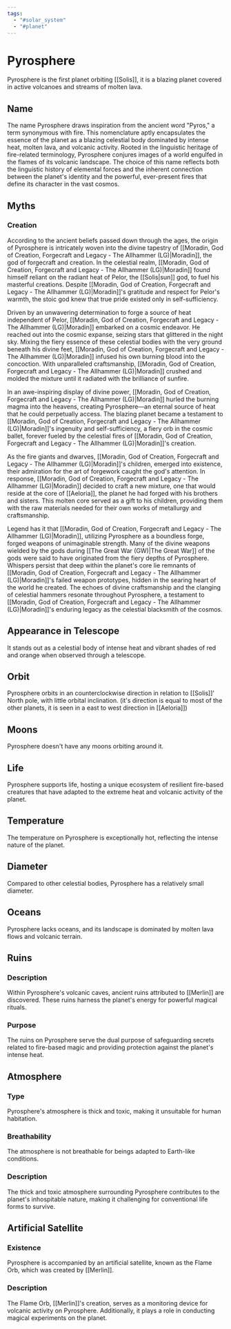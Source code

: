 ```yaml
---
tags:
  - "#solar_system"
  - "#planet"
---
```

# Pyrosphere

Pyrosphere is the first planet orbiting [[Solis]], it is a blazing planet covered in active volcanoes and streams of molten lava. 

## Name

The name Pyrosphere draws inspiration from the ancient word "Pyros," a term synonymous with fire. This nomenclature aptly encapsulates the essence of the planet as a blazing celestial body dominated by intense heat, molten lava, and volcanic activity. Rooted in the linguistic heritage of fire-related terminology, Pyrosphere conjures images of a world engulfed in the flames of its volcanic landscape. The choice of this name reflects both the linguistic history of elemental forces and the inherent connection between the planet's identity and the powerful, ever-present fires that define its character in the vast cosmos.

## Myths

### Creation

According to the ancient beliefs passed down through the ages, the origin of Pyrosphere is intricately woven into the divine tapestry of [[Moradin, God of Creation, Forgecraft and Legacy - The Allhammer (LG)|Moradin]], the god of forgecraft and creation. In the celestial realm, [[Moradin, God of Creation, Forgecraft and Legacy - The Allhammer (LG)|Moradin]] found himself reliant on the radiant heat of Pelor, the [[Solis|sun]] god, to fuel his masterful creations. Despite [[Moradin, God of Creation, Forgecraft and Legacy - The Allhammer (LG)|Moradin]]'s gratitude and respect for Pelor's warmth, the stoic god knew that true pride existed only in self-sufficiency.

Driven by an unwavering determination to forge a source of heat independent of Pelor, [[Moradin, God of Creation, Forgecraft and Legacy - The Allhammer (LG)|Moradin]] embarked on a cosmic endeavor. He reached out into the cosmic expanse, seizing stars that glittered in the night sky. Mixing the fiery essence of these celestial bodies with the very ground beneath his divine feet, [[Moradin, God of Creation, Forgecraft and Legacy - The Allhammer (LG)|Moradin]] infused his own burning blood into the concoction. With unparalleled craftsmanship, [[Moradin, God of Creation, Forgecraft and Legacy - The Allhammer (LG)|Moradin]] crushed and molded the mixture until it radiated with the brilliance of sunfire.

In an awe-inspiring display of divine power, [[Moradin, God of Creation, Forgecraft and Legacy - The Allhammer (LG)|Moradin]] hurled the burning magma into the heavens, creating Pyrosphere—an eternal source of heat that he could perpetually access. The blazing planet became a testament to [[Moradin, God of Creation, Forgecraft and Legacy - The Allhammer (LG)|Moradin]]'s ingenuity and self-sufficiency, a fiery orb in the cosmic ballet, forever fueled by the celestial fires of [[Moradin, God of Creation, Forgecraft and Legacy - The Allhammer (LG)|Moradin]]'s creation.

As the fire giants and dwarves, [[Moradin, God of Creation, Forgecraft and Legacy - The Allhammer (LG)|Moradin]]'s children, emerged into existence, their admiration for the art of forgework caught the god's attention. In response, [[Moradin, God of Creation, Forgecraft and Legacy - The Allhammer (LG)|Moradin]] decided to craft a new mixture, one that would reside at the core of [[Aeloria]], the planet he had forged with his brothers and sisters. This molten core served as a gift to his children, providing them with the raw materials needed for their own works of metallurgy and craftsmanship.

Legend has it that [[Moradin, God of Creation, Forgecraft and Legacy - The Allhammer (LG)|Moradin]], utilizing Pyrosphere as a boundless forge, forged weapons of unimaginable strength. Many of the divine weapons wielded by the gods during [[The Great War (GW)|The Great War]] of the gods were said to have originated from the fiery depths of Pyrosphere. Whispers persist that deep within the planet's core lie remnants of [[Moradin, God of Creation, Forgecraft and Legacy - The Allhammer (LG)|Moradin]]'s failed weapon prototypes, hidden in the searing heart of the world he created. The echoes of divine craftsmanship and the clanging of celestial hammers resonate throughout Pyrosphere, a testament to [[Moradin, God of Creation, Forgecraft and Legacy - The Allhammer (LG)|Moradin]]'s enduring legacy as the celestial blacksmith of the cosmos.

## Appearance in Telescope

It stands out as a celestial body of intense heat and vibrant shades of red and orange when observed through a telescope.

## Orbit

Pyrosphere orbits in an counterclockwise direction in relation to [[Solis]]' North pole, with little orbital inclination. (it's direction is equal to most of the other planets, it is seen in a east to west direction in [[Aeloria]])

## Moons

Pyrosphere doesn't have any moons orbiting around it.

## Life

Pyrosphere supports life, hosting a unique ecosystem of resilient fire-based creatures that have adapted to the extreme heat and volcanic activity of the planet.

## Temperature

The temperature on Pyrosphere is exceptionally hot, reflecting the intense nature of the planet.

## Diameter

Compared to other celestial bodies, Pyrosphere has a relatively small diameter.
## Oceans

Pyrosphere lacks oceans, and its landscape is dominated by molten lava flows and volcanic terrain.

## Ruins

### Description

Within Pyrosphere's volcanic caves, ancient ruins attributed to [[Merlin]] are discovered. These ruins harness the planet's energy for powerful magical rituals.

### Purpose

The ruins on Pyrosphere serve the dual purpose of safeguarding secrets related to fire-based magic and providing protection against the planet's intense heat.

## Atmosphere

### Type

Pyrosphere's atmosphere is thick and toxic, making it unsuitable for human habitation.

### Breathability

The atmosphere is not breathable for beings adapted to Earth-like conditions.

### Description

The thick and toxic atmosphere surrounding Pyrosphere contributes to the planet's inhospitable nature, making it challenging for conventional life forms to survive.

## Artificial Satellite

### Existence

Pyrosphere is accompanied by an artificial satellite, known as the Flame Orb, which was created by [[Merlin]].

### Description

The Flame Orb, [[Merlin]]'s creation, serves as a monitoring device for volcanic activity on Pyrosphere. Additionally, it plays a role in conducting magical experiments on the planet.


